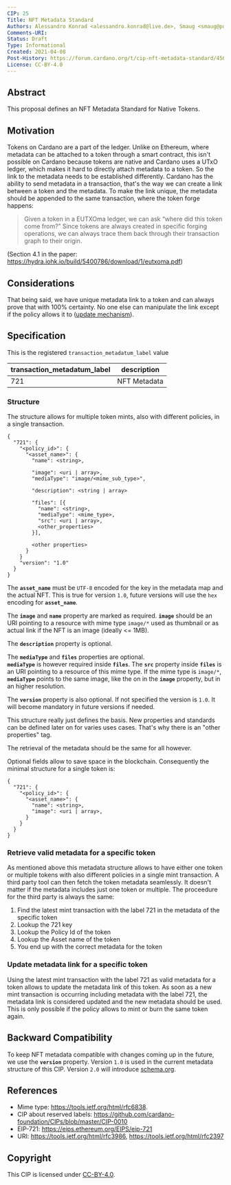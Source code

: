 ```yaml
---
CIP: 25
Title: NFT Metadata Standard
Authors: Alessandro Konrad <alessandro.konrad@live.de>, Smaug <smaug@pool.pm>
Comments-URI:
Status: Draft
Type: Informational
Created: 2021-04-08
Post-History: https://forum.cardano.org/t/cip-nft-metadata-standard/45687 and https://www.reddit.com/r/CardanoDevelopers/comments/mkhlv8/nft_metadata_standard/
License: CC-BY-4.0
---
```


## Abstract

This proposal defines an NFT Metadata Standard for Native Tokens.

## Motivation

Tokens on Cardano are a part of the ledger. Unlike on Ethereum, where metadata can be attached to a token through a smart contract, this isn't possible on Cardano because tokens are native and Cardano uses a UTxO ledger, which makes it hard to directly attach metadata to a token.
So the link to the metadata needs to be established differently.
Cardano has the ability to send metadata in a transaction, that's the way we can create a link between a token and the metadata. To make the link unique, the metadata should be appended to the same transaction, where the token forge happens:

> Given a token in a EUTXOma ledger, we can ask “where did this token come from?” Since tokens
> are always created in specific forging operations, we can always trace them back through their
> transaction graph to their origin.

(Section 4.1 in the paper: https://hydra.iohk.io/build/5400786/download/1/eutxoma.pdf)

## Considerations

That being said, we have unique metadata link to a token and can always prove that with 100% certainty. No one else can manipulate the link except if the policy allows it to ([update mechanism](#update-metadata-link-for-a-specific-token)).

## Specification

This is the registered `transaction_metadatum_label` value

| transaction_metadatum_label | description  |
| --------------------------- | ------------ |
| 721                         | NFT Metadata |

### Structure

The structure allows for multiple token mints, also with different policies, in a single transaction.

```
{
  "721": {
    "<policy_id>": {
      "<asset_name>": {
        "name": <string>,

        "image": <uri | array>,
        "mediaType": "image/<mime_sub_type>",

        "description": <string | array>

        "files": [{
          "name": <string>,
          "mediaType": <mime_type>,
          "src": <uri | array>,
          <other_properties>
        }],

        <other properties>
      }
    }
    "version": "1.0"
  }
}
```

The **`asset_name`** must be `UTF-8` encoded for the key in the metadata map and the actual NFT. This is true for version `1.0`, future versions will use the `hex` encoding for **`asset_name`**.

The **`image`** and **`name`** property are marked as required. **`image`** should be an URI pointing to a resource with mime type `image/*` used as thumbnail or as actual link if the NFT is an image (ideally <= 1MB).

The **`description`** property is optional.

The **`mediaType`** and **`files`** properties are optional.<br /> **`mediaType`** is however required inside **`files`**. The **`src`** property inside **`files`** is an URI pointing to a resource of this mime type. If the mime type is `image/*`, **`mediaType`** points to the same image, like the on in the **`image`** property, but in an higher resolution.

The **`version`** property is also optional. If not specified the version is `1.0`. It will become mandatory in future versions if needed.

This structure really just defines the basis. New properties and standards can be defined later on for varies uses cases. That's why there is an "other properties" tag.

The retrieval of the metadata should be the same for all however.

Optional fields allow to save space in the blockchain. Consequently the minimal structure for a single token is:

```
{
  "721": {
    "<policy_id>": {
      "<asset_name>": {
        "name": <string>,
        "image": <uri | array>,
      }
    }
  }
}
```

### Retrieve valid metadata for a specific token

As mentioned above this metadata structure allows to have either one token or multiple tokens with also different policies in a single mint transaction. A third party tool can then fetch the token metadata seamlessly. It doesn't matter if the metadata includes just one token or multiple. The proceedure for the third party is always the same:

1. Find the latest mint transaction with the label 721 in the metadata of the specific token
2. Lookup the 721 key
3. Lookup the Policy Id of the token
4. Lookup the Asset name of the token
5. You end up with the correct metadata for the token

### Update metadata link for a specific token

Using the latest mint transaction with the label 721 as valid metadata for a token allows to update the metadata link of this token. As soon as a new mint transaction is occurring including metadata with the label 721, the metadata link is considered updated and the new metadata should be used. This is only possible if the policy allows to mint or burn the same token again.

## Backward Compatibility

To keep NFT metadata compatible with changes coming up in the future, we use the **`version`** property. Version `1.0` is used in the current metadata structure of this CIP.
Version `2.0` will introduce [schema.org](https://schema.org).

## References

- Mime type: https://tools.ietf.org/html/rfc6838.
- CIP about reserved labels: https://github.com/cardano-foundation/CIPs/blob/master/CIP-0010
- EIP-721: https://eips.ethereum.org/EIPS/eip-721
- URI: https://tools.ietf.org/html/rfc3986, https://tools.ietf.org/html/rfc2397

## Copyright

This CIP is licensed under [CC-BY-4.0](https://creativecommons.org/licenses/by/4.0/legalcode).

